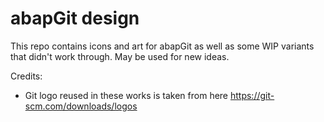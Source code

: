 # abapGit design

This repo contains icons and art for abapGit as well as some WIP variants that didn't work through. May be used for new ideas.

Credits:
- Git logo reused in these works is taken from here https://git-scm.com/downloads/logos